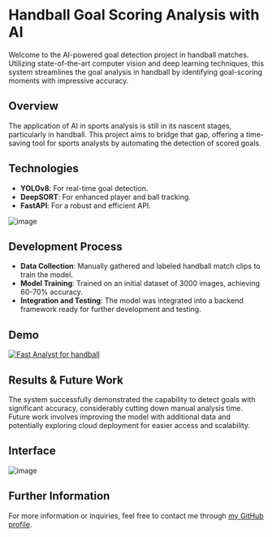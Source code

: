 # Handball Goal Scoring Analysis with AI

Welcome to the AI-powered goal detection project in handball matches. Utilizing state-of-the-art computer vision and deep learning techniques, this system streamlines the goal analysis in handball by identifying goal-scoring moments with impressive accuracy.

## Overview
The application of AI in sports analysis is still in its nascent stages, particularly in handball. This project aims to bridge that gap, offering a time-saving tool for sports analysts by automating the detection of scored goals.

## Technologies
- **YOLOv8**: For real-time goal detection.
- **DeepSORT**: For enhanced player and ball tracking.
- **FastAPI**: For a robust and efficient API.

![image](https://github.com/ignaciogomenuka/Fast_final/assets/103946112/4c147c09-eced-47d8-bdd9-c03fcf58f642)


## Development Process
- **Data Collection**: Manually gathered and labeled handball match clips to train the model.
- **Model Training**: Trained on an initial dataset of 3000 images, achieving 60-70% accuracy.
- **Integration and Testing**: The model was integrated into a backend framework ready for further development and testing.

## Demo

[![Fast Analyst for handball](https://i9.ytimg.com/vi/T12SivSE81I/maxresdefault.jpg?v=6618e58f&sqp=CKjP47AG&rs=AOn4CLD3JygfnvQQypYbqSViYyQ-Dg5M_Q)](https://www.youtube.com/watch?v=T12SivSE81I&ab_channel=Ignacio)

## Results & Future Work
The system successfully demonstrated the capability to detect goals with significant accuracy, considerably cutting down manual analysis time. Future work involves improving the model with additional data and potentially exploring cloud deployment for easier access and scalability.

## Interface

![image](https://ibb.co/s3yd2mn)

## Further Information
For more information or inquiries, feel free to contact me through [my GitHub profile](https://github.com/FelipeCoder23).


